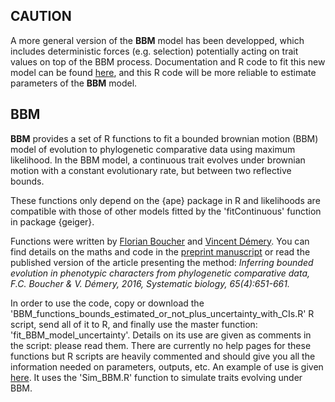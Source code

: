 ## CAUTION
A more general version of the **BBM** model has been developped, which includes deterministic forces (e.g. selection) potentially acting on trait values on top of the BBM process. Documentation and R code to fit this new model can be found [here](https://github.com/fcboucher/BBMV/), and this R code will be more reliable to estimate parameters of the **BBM** model.

## BBM

**BBM** provides a set of R functions to fit a bounded brownian motion (BBM) model of evolution to phylogenetic comparative data using maximum likelihood. In the BBM model, a continuous trait evolves under brownian motion with a constant evolutionary rate, but between two reflective bounds.

These functions only depend on the {ape} package in R and likelihoods are compatible with those of other models fitted by the 'fitContinuous' function in package {geiger}.

Functions were written by [Florian Boucher](https://sites.google.com/site/floriaboucher/) and [Vincent Démery](https://www.pct.espci.fr/~vdemery/). You can find details on the maths and code in the [preprint manuscript](https://github.com/fcboucher/BBM/blob/master/Boucher%26De%CC%81mery_Main_text_plus_Appendix.pdf) or read the published version of the article presenting the method:
*Inferring bounded evolution in phenotypic characters from phylogenetic comparative data, F.C. Boucher & V. Démery, 2016, Systematic biology, 65(4):651-661.*

In order to use the code, copy or download the 'BBM_functions_bounds_estimated_or_not_plus_uncertainty_with_CIs.R' R script, send all of it to R, and finally use the master function: 'fit_BBM_model_uncertainty'. Details on its use are given as comments in the script: please read them. There are currently no help pages for these functions but R scripts are heavily commented and should give you all the information needed on parameters, outputs, etc. An example of use is given [here](https://github.com/fcboucher/BBM/blob/master/R/Example.R). It uses the 'Sim_BBM.R' function to simulate traits evolving under BBM.
